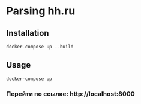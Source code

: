 Parsing hh.ru
===

Installation
---

```
docker-compose up --build
```

Usage
---

```
docker-compose up
```

### Перейти по ссылке: http://localhost:8000
